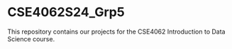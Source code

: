 # CSE4062S24_Grp5

This repository contains our projects for the CSE4062 Introduction to Data Science course.
